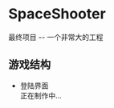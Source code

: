 SpaceShooter
=================================
最终项目 -- 一个非常大的工程

游戏结构
--------
* 登陆界面  
正在制作中...  



